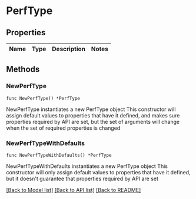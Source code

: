 # PerfType

## Properties

Name | Type | Description | Notes
------------ | ------------- | ------------- | -------------

## Methods

### NewPerfType

`func NewPerfType() *PerfType`

NewPerfType instantiates a new PerfType object
This constructor will assign default values to properties that have it defined,
and makes sure properties required by API are set, but the set of arguments
will change when the set of required properties is changed

### NewPerfTypeWithDefaults

`func NewPerfTypeWithDefaults() *PerfType`

NewPerfTypeWithDefaults instantiates a new PerfType object
This constructor will only assign default values to properties that have it defined,
but it doesn't guarantee that properties required by API are set


[[Back to Model list]](../README.md#documentation-for-models) [[Back to API list]](../README.md#documentation-for-api-endpoints) [[Back to README]](../README.md)


